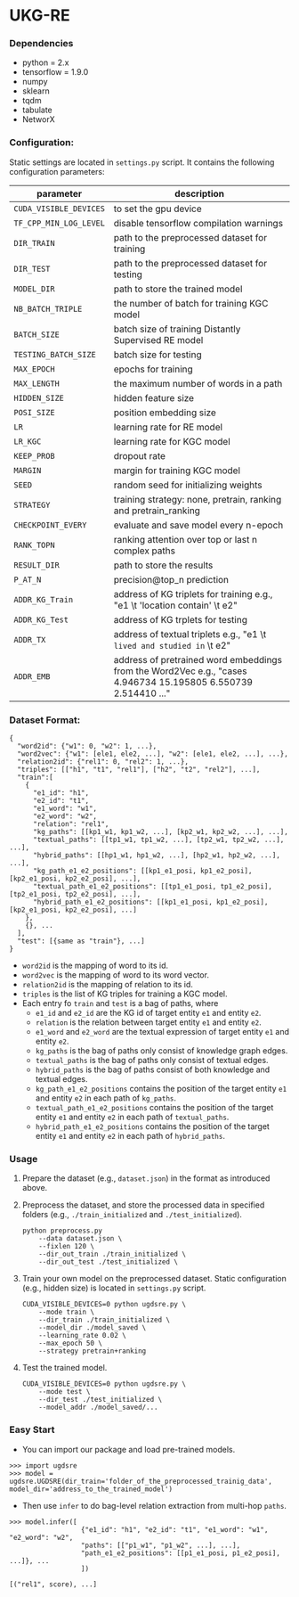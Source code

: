# UKG-RE
### Dependencies
- python = 2.x
- tensorflow = 1.9.0
- numpy
- sklearn
- tqdm
- tabulate
- NetworX

### Configuration:
Static settings are located in `settings.py` script. It contains the following configuration parameters:

| parameter | description |
|---|---|
| `CUDA_VISIBLE_DEVICES` | to set the gpu device |
| `TF_CPP_MIN_LOG_LEVEL` | disable tensorflow compilation warnings |
| `DIR_TRAIN` | path to the preprocessed dataset for training |
| `DIR_TEST` | path to the preprocessed dataset for testing |
| `MODEL_DIR` | path to store the trained model |
| `NB_BATCH_TRIPLE` | the number of batch for training KGC model |
| `BATCH_SIZE` | batch size of training Distantly Supervised RE model |
| `TESTING_BATCH_SIZE` | batch size for testing |
| `MAX_EPOCH` | epochs for training |
| `MAX_LENGTH` | the maximum number of words in a path |
| `HIDDEN_SIZE` | hidden feature size |
| `POSI_SIZE` | position embedding size |
| `LR` | learning rate for RE model |
| `LR_KGC` | learning rate for KGC model |
| `KEEP_PROB` | dropout rate |
| `MARGIN` | margin for training KGC model |
| `SEED` | random seed for initializing weights |
| `STRATEGY` | training strategy: none, pretrain, ranking and pretrain_ranking|
| `CHECKPOINT_EVERY` | evaluate and save model every n-epoch |
| `RANK_TOPN` | ranking attention over top or last n complex paths |
| `RESULT_DIR` | path to store the results |
| `P_AT_N`| precision@top_n prediction |
| `ADDR_KG_Train` | address of KG triplets for training e.g., "e1 \t 'location contain' \t e2" |
| `ADDR_KG_Test` | address of KG trplets for testing |
| `ADDR_TX` | address of textual triplets e.g., "e1 \t `lived and studied in` \t e2" |
| `ADDR_EMB` | address of pretrained word embeddings from the Word2Vec e.g., "cases 4.946734 15.195805 6.550739 2.514410 ..." |

### Dataset Format:
~~~~
{
  "word2id": {"w1": 0, "w2": 1, ...},
  "word2vec": {"w1": [ele1, ele2, ...], "w2": [ele1, ele2, ...], ...},
  "relation2id": {"rel1": 0, "rel2": 1, ...},
  "triples": [["h1", "t1", "rel1"], ["h2", "t2", "rel2"], ...],
  "train":[
    {
      "e1_id": "h1",
      "e2_id": "t1",
      "e1_word": "w1",
      "e2_word": "w2",
      "relation": "rel1",
      "kg_paths": [[kp1_w1, kp1_w2, ...], [kp2_w1, kp2_w2, ...], ...],
      "textual_paths": [[tp1_w1, tp1_w2, ...], [tp2_w1, tp2_w2, ...], ...],
      "hybrid_paths": [[hp1_w1, hp1_w2, ...], [hp2_w1, hp2_w2, ...], ...],
      "kg_path_e1_e2_positions": [[kp1_e1_posi, kp1_e2_posi], [kp2_e1_posi, kp2_e2_posi], ...],
      "textual_path_e1_e2_positions": [[tp1_e1_posi, tp1_e2_posi], [tp2_e1_posi, tp2_e2_posi], ...],
      "hybrid_path_e1_e2_positions": [[kp1_e1_posi, kp1_e2_posi], [kp2_e1_posi, kp2_e2_posi], ...]
    },
    {}, ...
  ],
  "test": [{same as "train"}, ...]
}
~~~~
   - `word2id` is the mapping of word to its id.
   - `word2vec` is the mapping of word to its word vector.
   - `relation2id` is the mapping of relation to its id.
   - `triples` is the list of KG triples for training a KGC model.
   - Each entry fo `train` and `test` is a bag of paths, where
      - `e1_id` and `e2_id` are the KG id of target entity `e1` and entity `e2`.
      - `relation` is the relation between target entity `e1` and entity `e2`.
      - `e1_word` and `e2_word` are the textual expression of target entity `e1` and entity `e2`.
      - `kg_paths` is the bag of paths only consist of knowledge graph edges.
      - `textual_paths` is the bag of paths only consist of textual edges.
      - `hybrid_paths` is the bag of paths consist of both knowledge and textual edges.
      - `kg_path_e1_e2_positions` contains the position of the target entity `e1` and entity `e2` in each path of `kg_paths`.
      - `textual_path_e1_e2_positions` contains the position of the target entity `e1` and entity `e2` in each path of `textual_paths`.
      - `hybrid_path_e1_e2_positions` contains the position of the target entity `e1` and entity `e2` in each path of `hybrid_paths`.

### Usage
1. Prepare the dataset (e.g., `dataset.json`) in the format as introduced above.
2. Preprocess the dataset, and store the processed data in specified folders (e.g., `./train_initialized` and `./test_initialized`).

    ~~~~
    python preprocess.py 
        --data dataset.json \
        --fixlen 120 \
        --dir_out_train ./train_initialized \
        --dir_out_test ./test_initialized \
    ~~~~
3. Train your own model on the preprocessed dataset. Static configuration (e.g., hidden size) is located in `settings.py` script.
    ~~~~
    CUDA_VISIBLE_DEVICES=0 python ugdsre.py \
        --mode train \
        --dir_train ./train_initialized \
        --model_dir ./model_saved \
        --learning_rate 0.02 \
        --max_epoch 50 \
        --strategy pretrain+ranking 
    ~~~~
5. Test the trained model.
    ~~~~
    CUDA_VISIBLE_DEVICES=0 python ugdsre.py \
        --mode test \
        --dir_test ./test_initialized \
        --model_addr ./model_saved/... 
    ~~~~
    

### Easy Start
- You can import our package and load pre-trained models.
~~~~
>>> import ugdsre
>>> model = ugdsre.UGDSRE(dir_train='folder_of_the_preprocessed_trainig_data', model_dir='address_to_the_trained_model')
~~~~
- Then use `infer` to do bag-level relation extraction from multi-hop `paths`.
~~~~
>>> model.infer([
                  {"e1_id": "h1", "e2_id": "t1", "e1_word": "w1", "e2_word": "w2", 
                  "paths": [["p1_w1", "p1_w2", ...], ...], 
                  "path_e1_e2_positions": [[p1_e1_posi, p1_e2_posi], ...]}, ...
                  ])

[("rel1", score), ...]
~~~~
